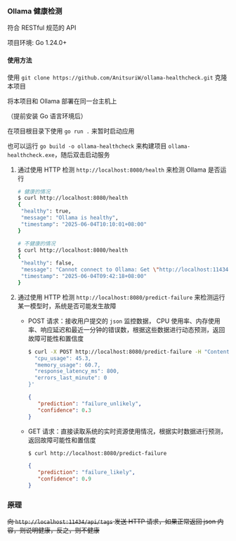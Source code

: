 ### Ollama 健康检测

符合 RESTful 规范的 API

项目环境: Go 1.24.0+

#### 使用方法

使用 `git clone https://github.com/AnitsuriW/ollama-healthcheck.git` 克隆本项目

将本项目和 Ollama 部署在同一台主机上

（提前安装 Go 语言环境后）

在项目根目录下使用 `go run .` 来暂时启动应用

也可以运行 `go build -o ollama-healthcheck` 来构建项目 `ollama-healthcheck.exe`，随后双击启动服务

1. 通过使用 HTTP 检测 `http://localhost:8080/health` 来检测 Ollama 是否运行

   ```bash
   # 健康的情况
   $ curl http://localhost:8080/health
   {
   	"healthy": true,
   	"message": "Ollama is healthy",
   	"timestamp": "2025-06-04T10:10:01+08:00"
   }
   
   # 不健康的情况
   $ curl http://localhost:8080/health
   {
   	"healthy": false,
   	"message": "Cannot connect to Ollama: Get \"http://localhost:11434/api/tags\": dial tcp 127.0.0.1:11434: connect: connection refused",
   	"timestamp": "2025-06-04T09:42:18+08:00"
   }
   ```

   

2. 通过使用 HTTP 检测 `http://localhost:8080/predict-failure` 来检测运行某一模型时，系统是否可能发生故障

   - POST 请求：接收用户提交的 `json` 监控数据， CPU 使用率、内存使用率、响应延迟和最近一分钟的错误数，根据这些数据进行动态预测，返回故障可能性和置信度

     ```bash
     $ curl -X POST http://localhost:8080/predict-failure -H "Content-Type: application/json" -d '{
       "cpu_usage": 45.3,
       "memory_usage": 60.7,
       "response_latency_ms": 800,
       "errors_last_minute": 0
     }'
     ```

     ```json
     {
     	"prediction": "failure_unlikely",
     	"confidence": 0.3
     }
     ```

   - GET 请求：直接读取系统的实时资源使用情况，根据实时数据进行预测，返回故障可能性和置信度

     ```bash
     $ curl http://localhost:8080/predict-failure
     ```

     ```json
     {
     	"prediction": "failure_likely",
     	"confidence": 0.9
     }
     ```

     



### ~~原理~~

~~向 `http://localhost:11434/api/tags` 发送 HTTP 请求，如果正常返回 json 内容，则说明健康，反之，则不健康~~